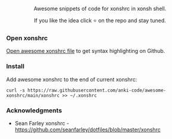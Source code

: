 <p align="center">
Awesome snippets of code for xonshrc in xonsh shell. 
</p>

<p align="center">
If you like the idea click ⭐ on the repo and stay tuned. 
</p>

### Open xonshrc

[Open awesome xonshrc file](https://github.com/anki-code/awesome-xonshrc/blob/main/xonshrc) to get syntax highlighting on Github.

### Install

Add awesome xonshrc to the end of current xonshrc:
```xonsh
curl -s https://raw.githubusercontent.com/anki-code/awesome-xonshrc/main/xonshrc >> ~/.xonshrc
```

### Acknowledgments
* Sean Farley xonshrc - https://github.com/seanfarley/dotfiles/blob/master/xonshrc
